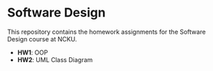 # Software Design
This repository contains the homework assignments for the Software Design course at NCKU.
- **HW1**: OOP
- **HW2**: UML Class Diagram